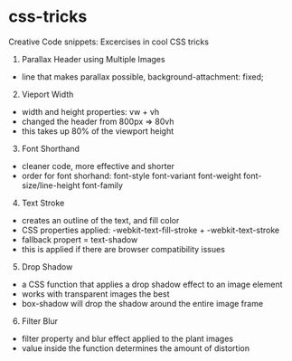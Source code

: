 # css-tricks

Creative Code snippets: Excercises in cool CSS tricks

1. Parallax Header using Multiple Images

- line that makes parallax possible, background-attachment: fixed;

2. Vieport Width

- width and height properties: vw + vh
- changed the header from 800px => 80vh
- this takes up 80% of the viewport height

3. Font Shorthand

- cleaner code, more effective and shorter
- order for font shorhand: font-style font-variant font-weight font-size/line-height font-family

4. Text Stroke

- creates an outline of the text, and fill color
- CSS properties applied: -webkit-text-fill-stroke + -webkit-text-stroke
- fallback propert = text-shadow
- this is applied if there are browser compatibility issues

5. Drop Shadow

- a CSS function that applies a drop shadow effect to an image element
- works with transparent images the best
- box-shadow will drop the shadow around the entire image frame

6. Filter Blur
- filter property and blur effect applied to the plant images
- value inside the function determines the amount of distortion